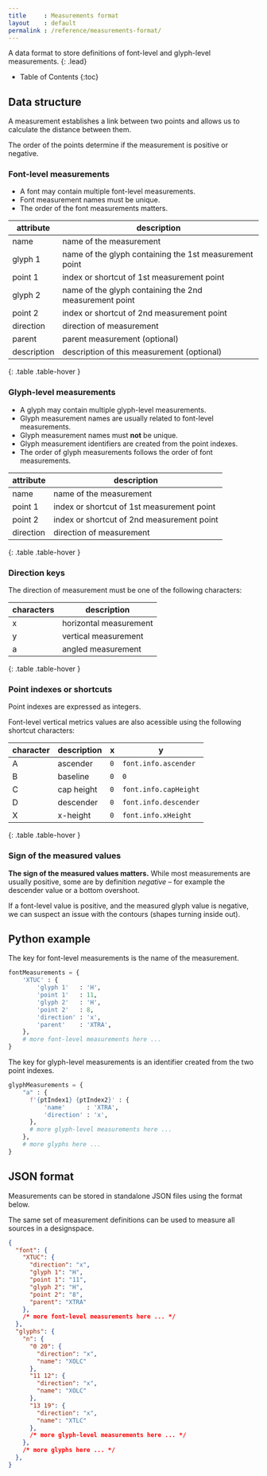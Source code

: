 ```yaml
---
title     : Measurements format
layout    : default
permalink : /reference/measurements-format/
---
```


A data format to store definitions of font-level and glyph-level measurements.
{: .lead}

* Table of Contents
{:toc}


Data structure
--------------

A measurement establishes a link between two points and allows us to calculate the distance between them.

The order of the points determine if the measurement is positive or negative.

### Font-level measurements

- A font may contain multiple font-level measurements.
- Font measurement names must be unique.
- The order of the font measurements matters.

| attribute   | description                                            |
|-------------|--------------------------------------------------------|
| name        | name of the measurement                                |
| glyph 1     | name of the glyph containing the 1st measurement point |
| point 1     | index or shortcut of 1st measurement point             |
| glyph 2     | name of the glyph containing the 2nd measurement point |
| point 2     | index or shortcut of 2nd measurement point             |
| direction   | direction of measurement                               |
| parent      | parent measurement (optional)                          |
| description | description of this measurement (optional)             |
{: .table .table-hover }

### Glyph-level measurements

- A glyph may contain multiple glyph-level measurements.
- Glyph measurement names are usually related to font-level measurements.
- Glyph measurement names must **not** be unique.
- Glyph measurement identifiers are created from the point indexes.
- The order of glyph measurements follows the order of font measurements.

| attribute | description                                            |
|-----------|--------------------------------------------------------|
| name      | name of the measurement                                |
| point 1   | index or shortcut of 1st measurement point             |
| point 2   | index or shortcut of 2nd measurement point             |
| direction | direction of measurement                               |
{: .table .table-hover }

### Direction keys

The direction of measurement must be one of the following characters:

| characters | description            |
|------------|------------------------|
| x          | horizontal measurement |
| y          | vertical measurement   |
| a          | angled measurement     |
{: .table .table-hover }

### Point indexes or shortcuts

Point indexes are expressed as integers.

Font-level vertical metrics values are also acessible using the following shortcut characters:

| character | description | x             | y                     |
|-----------|-------------|---------------|-----------------------|
| A         | ascender    | `0`           | `font.info.ascender`  |
| B         | baseline    | `0`           | `0`                   |
| C         | cap height  | `0`           | `font.info.capHeight` |
| D         | descender   | `0`           | `font.info.descender` |
| X         | x-height    | `0`           | `font.info.xHeight`   |
{: .table .table-hover }

### Sign of the measured values

**The sign of the measured values matters.** While most measurements are usually positive, some are by definition *negative* – for example the descender value or a bottom overshoot.

If a font-level value is positive, and the measured glyph value is negative, we can suspect an issue with the contours (shapes turning inside out).


Python example
--------------

The key for font-level measurements is the name of the measurement.

```python
fontMeasurements = {
    'XTUC' : {
        'glyph 1'   : 'H',
        'point 1'   : 11,
        'glyph 2'   : 'H',
        'point 2'   : 8,
        'direction' : 'x',
        'parent'    : 'XTRA',
    },
    # more font-level measurements here ...
}
```

The key for glyph-level measurements is an identifier created from the two point indexes.

```python
glyphMeasurements = {
    "a" : {
      f'{ptIndex1} {ptIndex2}' : {
          'name'      : 'XTRA',
          'direction' : 'x',
      },
      # more glyph-level measurements here ...
    },
    # more glyphs here ...
}
```


JSON format
-----------

Measurements can be stored in standalone JSON files using the format below.

The same set of measurement definitions can be used to measure all sources in a designspace.

```json
{
  "font": {
    "XTUC": {
      "direction": "x",
      "glyph 1": "H",
      "point 1": "11",
      "glyph 2": "H",
      "point 2": "8",
      "parent": "XTRA"
    },
    /* more font-level measurements here ... */
  },
  "glyphs": {
    "n": {
      "0 20": {
        "direction": "x",
        "name": "XOLC"
      },
      "11 12": {
        "direction": "x",
        "name": "XOLC"
      },
      "13 19": {
        "direction": "x",
        "name": "XTLC"
      },
      /* more glyph-level measurements here ... */
    },
    /* more glyphs here ... */
  },
}
```
